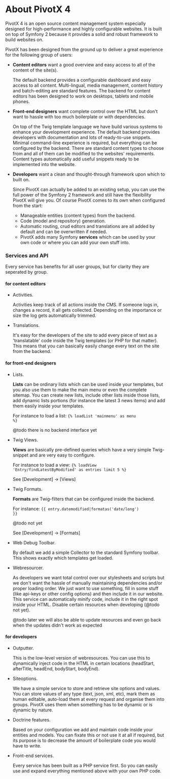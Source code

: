 <!-- 100 About

     Expected audience:  Any user
-->


About PivotX 4
==============

PivotX 4 is an open source content management system especially designed for high-performance and highly configurable websites.
It is built on top of Symfony 2 because it provides a solid and robust framework to build websites on.

PivotX has been designed from the ground up to deliver a great experience for the following group of users:

-   **Content editors** want a good overview and easy access to all of the content of the site(s).
  
    The default backend provides a configurable dashboard and easy access to all content.
    Multi-lingual, media management, content history and batch-editing are standard features.
    The backend for content editors has been designed to work on desktops, tablets and mobile phones.

-   **Front-end designers** want complete control over the HTML but don't want to hassle with too much boilerplate or with dependencies.

    On top of the Twig template language we have build various systems to enhance your development experience.
    The default backend provides developers with documentation and lots of ready-to-use snippets. Minimal command-line experience is
    required, but everything can be configured by the backend. There are standard content types to choose from and all of them
    can be modified to the websites' requirements. Content types automatically add useful snippets ready to be implemented into the website.

-   **Developers** want a clean and thought-through framework upon which to built on.

    Since PivotX can actually be added to an existing setup, you can use the full power of the Symfony 2 framework and still have the
    flexibility PivotX will give you. Of course PivotX comes to its own when configured from the start:

    - Manageable entities (content types) from the backend.
    - Code (model and repository) generation.
    - Automatic routing, crud editors and translations are all added by default and can be overwritten if needed.
    - PivotX adds many Symfony **services** which can be used by your own code or where you can add your own stuff into.



### Services and API

Every service has benefits for all user groups, but for clarity they are seperated by group.

#### for content editors

*   Activities.

    Activities keep track of all actions inside the CMS. If someone logs in, changes a record, it
    all gets collected. Depending on the importance or size the log gets automatically trimmed.

*   Translations.

    It's easy for the developers of the site to add every piece of text as a 'translatable' code
    inside the Twig templates (or PHP for that matter). This means that you can basically easily change
    every text on the site from the backend.

#### for front-end designers

*   Lists.

    **Lists** can be ordinary lists which can be used inside your templates, but you also use them
    to make the main menu or even the complete sitemap. You can create new lists, include
    other lists inside those lists, add dynamic lists portions (for instance the latest 3 news items)
    and add them easily inside your templates.

    For instance to load a list: <code>{% loadList 'mainmenu' as menu %}</code>

    @todo there is no backend interface yet

*   Twig Views.

    **Views** are basically pre-defined queries which have a very simple Twig-snippet and are very easy 
    to configure.
    
    For instance to load a view: <code>{% loadView 'Entry/findLatestByModified' as entries limit 5 %}</code>

    See [Development] -> [Views]

*   Twig Formats.

    **Formats** are Twig-filters that can be configured inside the backend.

    For instance: <code>{{ entry.datemodified|formatas('date/long') }}</code>

    @todo not yet

    See [Development] -> [Formats]

*   Web Debug Toolbar.

    By default we add a simple Collector to the standard Symfony toolbar. This shows exactly
    which templates get loaded.

*   Webresourcer.

    As developers we want total control over our stylesheets and scripts but we don't want the
    hassle of manually maintaining dependencies and/or proper loading order. We just want
    to use something, fill in some stuff (like api-keys or other config options) and then
    include it in our website. 
    This service can automatically minify code, include it in the right spot inside your
    HTML. Disable certain resources when developing (@todo not yet).

    @todo later we will also be able to update resources and even go back when the updates
    didn't work as expected

#### for developers

*   Outputter.

    This is the low-level version of webresources. You can use this to dynamically inject 
    code in the HTML in certain locations (headStart, afterTitle, headEnd, bodyStart, bodyEnd).

*   Siteoptions.

    We have a simple service to store and retrieve site options and values. You can store values
    of any type (text, json, xml, etc), mark them as human editable, auto-load them at every
    request and organise them into groups. PivotX uses them when something has to be dynamic
    or is dynamic by nature.

*   Doctrine features.

    Based on your configuration we add and maintain code inside your entities and models.
    You can fixate this or not use it at all if required, but its purpose is to decrease
    the amount of boilerplate code you would have to write.

*   Front-end services.

    Every service has been built as a PHP service first. So you can easily use and expand
    everything mentioned above with your own PHP code.
